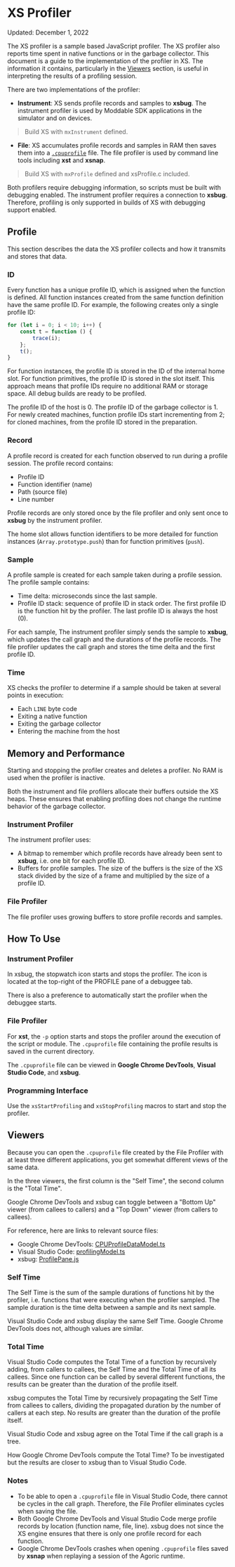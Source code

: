 # XS Profiler
Updated: December 1, 2022

The XS profiler is a sample based JavaScript profiler. The XS profiler also reports time spent in native functions or in the garbage collector. This document is a guide to the implementation of the profiler in XS. The information it contains, particularly in the [Viewers](#viewers) section, is useful in interpreting the results of a profiling session.

There are two implementations of the profiler:

- **Instrument**: XS sends profile records and samples to **xsbug**. The instrument profiler is used by Moddable SDK applications in the simulator and on devices.

> Build XS with `mxInstrument` defined.

- **File**: XS accumulates profile records and samples in RAM then saves them into a [`.cpuprofile`](https://chromedevtools.github.io/devtools-protocol/tot/Profiler/#type-Profile) file. The file profiler is used by command line tools including **xst** and **xsnap**.

> Build XS with `mxProfile` defined and xsProfile.c included.

Both profilers require debugging information, so scripts must be built with debugging enabled. The instrument profiler requires a connection to **xsbug**. Therefore, profiling is only supported in builds of XS with debugging support enabled.

<a id="profile"></a>
## Profile
This section describes the data the XS profiler collects and how it transmits and stores that data.

### ID

Every function has a unique profile ID, which is assigned when the function is defined. All function instances created from the same function definition have the same profile ID. For example, the following creates only a single profile ID:

```js
for (let i = 0; i < 10; i++) {
	const t = function () {
		trace(i);
	};
	t();
}
```

For function instances, the profile ID is stored in the ID of the internal home slot. For function primitives, the profile ID is stored in the slot itself. This approach means that profile IDs require no additional RAM or storage space. All debug builds are ready to be profiled.

The profile ID of the host is 0. The profile ID of the garbage collector is 1. For newly created machines, function profile IDs start incrementing from 2; for cloned machines, from the profile ID stored in the preparation.

### Record

A profile record is created for each function observed to run during a profile session. The profile record contains:

- Profile ID
- Function identifier (name)
- Path (source file)
- Line number

Profile records are only stored once by the file profiler and only sent once to **xsbug** by the instrument profiler.

The home slot allows function identifiers to be more detailed for function instances (`Array.prototype.push`) than for function primitives (`push`).

### Sample

A profile sample is created for each sample taken during a profile session. The profile sample contains:

- Time delta: microseconds since the last sample.
- Profile ID stack: sequence of profile ID in stack order. The first profile ID is the function hit by the profiler. The last profile ID is always the host (0).

For each sample, The instrument profiler simply  sends the sample to **xsbug**, which updates the call graph and the durations of the profile records. The file profiler updates the call graph and stores the time delta and the first profile ID.

### Time

XS checks the profiler to determine if a sample should be taken at several points in execution:

- Each `LINE` byte code
- Exiting a native function
- Exiting the garbage collector
- Entering the machine from the host

<a id="memoryandperformance"></a>
## Memory and Performance

Starting and stopping the profiler creates and deletes a profiler. No RAM is used when the profiler is inactive.

Both the instrument and file profilers allocate their buffers outside the XS heaps. These ensures that enabling profiling does not change the runtime behavior of the garbage collector.

### Instrument Profiler

The instrument profiler uses:

- A bitmap to remember which profile records have already been sent to **xsbug**, i.e. one bit for each profile ID.
- Buffers for profile samples. The size of the buffers is the size of the XS stack divided by the size of a frame and multiplied by the size of a profile ID.

### File Profiler

The file profiler uses growing buffers to store profile records and samples.

<a id="howtouse"></a>
## How To Use

### Instrument Profiler

In xsbug, the stopwatch icon starts and stops the profiler. The icon is located at the top-right of the PROFILE pane of a debuggee tab.

There is also a preference to automatically start the profiler when the debuggee starts.

### File Profiler

For **xst**, the `-p` option starts and stops the profiler around the execution of the script or module. The `.cpuprofile` file containing the profile results is saved in the current directory.

The `.cpuprofile` file can be viewed in **Google Chrome DevTools**, **Visual Studio Code**, and **xsbug**.

### Programming Interface

Use the `xsStartProfiling` and `xsStopProfiling` macros to start and stop the profiler.

<a id="viewers"></a>
## Viewers

Because you can open the `.cpuprofile` file created by the File Profiler with at least three different applications, you get somewhat different views of the same data.

In the three viewers, the first column is the "Self Time", the second column is the "Total Time".

Google Chrome DevTools and xsbug can toggle between a "Bottom Up" viewer (from callees to callers) and a "Top Down" viewer (from callers to callees).

For reference, here are links to relevant source files:

- Google Chrome DevTools: [CPUProfileDataModel.ts](https://github.com/ChromeDevTools/devtools-frontend/blob/main/front_end/core/sdk/CPUProfileDataModel.ts)
- Visual Studio Code: [profilingModel.ts](https://github.com/microsoft/vscode/blob/main/src/vs/platform/profiling/common/profilingModel.ts)
- xsbug: [ProfilePane.js](https://github.com/Moddable-OpenSource/moddable/blob/public/tools/xsbug/DebugPane.js)

### Self Time

The Self Time is the sum of the sample durations of functions hit by the profiler, i.e. functions that were executing when the profiler sampled. The sample duration is the time delta between a sample and its next sample.

Visual Studio Code and xsbug display the same  Self Time. Google Chrome DevTools does not, although values are similar.

### Total Time

Visual Studio Code computes the Total Time of a function by recursively  adding, from callers to callees, the Self Time and the Total Time of all its callees. Since one function can be called by several different functions, the results can be greater than the duration of the profile itself.

xsbug computes the Total Time by recursively propagating the Self Time from callees to callers, dividing the propagated duration by the number of callers at each step. No results are greater than the duration of the profile itself.

Visual Studio Code and xsbug agree on the Total Time if the call graph is a tree.

How Google Chrome DevTools compute the Total Time? To be investigated but the results are closer to xsbug than to Visual Studio Code.

### Notes

- To be able to open a `.cpuprofile` file in Visual Studio Code, there cannot be cycles in the call graph. Therefore, the File Profiler eliminates cycles when saving the file.
- Both Google Chrome DevTools and Visual Studio Code merge profile records by location (function name, file, line). xsbug does not since the XS engine ensures that there is only one profile record for each function.
- Google Chrome DevTools crashes when opening `.cpuprofile` files saved by **xsnap** when replaying a session of the Agoric runtime.
